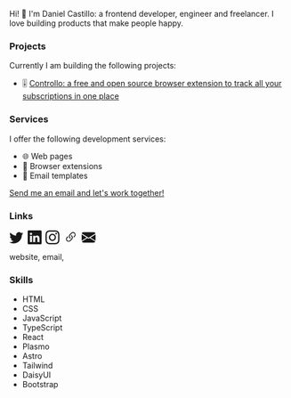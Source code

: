 Hi! 👋 I'm Daniel Castillo: a frontend developer, engineer and freelancer. I love building products that make people happy.

### Projects

Currently I am building the following projects:

- 🎚️ [Controllo: a free and open source browser extension to track all your subscriptions in one place](https://controllo.dlcastillop.com)

### Services

I offer the following development services:

- 🌐 Web pages
- 🧩 Browser extensions
- 📧 Email templates

[Send me an email and let's work together!](mailto:dlcastillo3015@gmail.com)

### Links

<div style="display: flex; gap: 7.5px">
<div>
<a href="https://twitter.com/dlcastillop">
<svg xmlns="http://www.w3.org/2000/svg" width="25" height="25" fill="currentColor" class="bi bi-twitter" viewBox="0 0 16 16">
<path d="M5.026 15c6.038 0 9.341-5.003 9.341-9.334 0-.14 0-.282-.006-.422A6.685 6.685 0 0 0 16 3.542a6.658 6.658 0 0 1-1.889.518 3.301 3.301 0 0 0 1.447-1.817 6.533 6.533 0 0 1-2.087.793A3.286 3.286 0 0 0 7.875 6.03a9.325 9.325 0 0 1-6.767-3.429 3.289 3.289 0 0 0 1.018 4.382A3.323 3.323 0 0 1 .64 6.575v.045a3.288 3.288 0 0 0 2.632 3.218 3.203 3.203 0 0 1-.865.115 3.23 3.23 0 0 1-.614-.057 3.283 3.283 0 0 0 3.067 2.277A6.588 6.588 0 0 1 .78 13.58a6.32 6.32 0 0 1-.78-.045A9.344 9.344 0 0 0 5.026 15z"/>
</svg>
</a>
</div>

<div>
<a href="https://linkedin.com/in/dlcastillop">
<svg xmlns="http://www.w3.org/2000/svg" width="25" height="25" fill="currentColor" class="bi bi-linkedin" viewBox="0 0 16 16">
  <path d="M0 1.146C0 .513.526 0 1.175 0h13.65C15.474 0 16 .513 16 1.146v13.708c0 .633-.526 1.146-1.175 1.146H1.175C.526 16 0 15.487 0 14.854V1.146zm4.943 12.248V6.169H2.542v7.225h2.401zm-1.2-8.212c.837 0 1.358-.554 1.358-1.248-.015-.709-.52-1.248-1.342-1.248-.822 0-1.359.54-1.359 1.248 0 .694.521 1.248 1.327 1.248h.016zm4.908 8.212V9.359c0-.216.016-.432.08-.586.173-.431.568-.878 1.232-.878.869 0 1.216.662 1.216 1.634v3.865h2.401V9.25c0-2.22-1.184-3.252-2.764-3.252-1.274 0-1.845.7-2.165 1.193v.025h-.016a5.54 5.54 0 0 1 .016-.025V6.169h-2.4c.03.678 0 7.225 0 7.225h2.4z"/>
</svg>
</a>
</div>

<div>
<a href="https://instagram.com/dlcastillop">
<svg xmlns="http://www.w3.org/2000/svg" width="25" height="25" fill="currentColor" class="bi bi-instagram" viewBox="0 0 16 16">
  <path d="M8 0C5.829 0 5.556.01 4.703.048 3.85.088 3.269.222 2.76.42a3.917 3.917 0 0 0-1.417.923A3.927 3.927 0 0 0 .42 2.76C.222 3.268.087 3.85.048 4.7.01 5.555 0 5.827 0 8.001c0 2.172.01 2.444.048 3.297.04.852.174 1.433.372 1.942.205.526.478.972.923 1.417.444.445.89.719 1.416.923.51.198 1.09.333 1.942.372C5.555 15.99 5.827 16 8 16s2.444-.01 3.298-.048c.851-.04 1.434-.174 1.943-.372a3.916 3.916 0 0 0 1.416-.923c.445-.445.718-.891.923-1.417.197-.509.332-1.09.372-1.942C15.99 10.445 16 10.173 16 8s-.01-2.445-.048-3.299c-.04-.851-.175-1.433-.372-1.941a3.926 3.926 0 0 0-.923-1.417A3.911 3.911 0 0 0 13.24.42c-.51-.198-1.092-.333-1.943-.372C10.443.01 10.172 0 7.998 0h.003zm-.717 1.442h.718c2.136 0 2.389.007 3.232.046.78.035 1.204.166 1.486.275.373.145.64.319.92.599.28.28.453.546.598.92.11.281.24.705.275 1.485.039.843.047 1.096.047 3.231s-.008 2.389-.047 3.232c-.035.78-.166 1.203-.275 1.485a2.47 2.47 0 0 1-.599.919c-.28.28-.546.453-.92.598-.28.11-.704.24-1.485.276-.843.038-1.096.047-3.232.047s-2.39-.009-3.233-.047c-.78-.036-1.203-.166-1.485-.276a2.478 2.478 0 0 1-.92-.598 2.48 2.48 0 0 1-.6-.92c-.109-.281-.24-.705-.275-1.485-.038-.843-.046-1.096-.046-3.233 0-2.136.008-2.388.046-3.231.036-.78.166-1.204.276-1.486.145-.373.319-.64.599-.92.28-.28.546-.453.92-.598.282-.11.705-.24 1.485-.276.738-.034 1.024-.044 2.515-.045v.002zm4.988 1.328a.96.96 0 1 0 0 1.92.96.96 0 0 0 0-1.92zm-4.27 1.122a4.109 4.109 0 1 0 0 8.217 4.109 4.109 0 0 0 0-8.217zm0 1.441a2.667 2.667 0 1 1 0 5.334 2.667 2.667 0 0 1 0-5.334z"/>
</svg>
</a>
</div>

<div>
<a href="https://dlcastillop.com">
<svg xmlns="http://www.w3.org/2000/svg" width="25" height="25" fill="currentColor" class="bi bi-link-45deg" viewBox="0 0 16 16">
  <path d="M4.715 6.542 3.343 7.914a3 3 0 1 0 4.243 4.243l1.828-1.829A3 3 0 0 0 8.586 5.5L8 6.086a1.002 1.002 0 0 0-.154.199 2 2 0 0 1 .861 3.337L6.88 11.45a2 2 0 1 1-2.83-2.83l.793-.792a4.018 4.018 0 0 1-.128-1.287z"/>
  <path d="M6.586 4.672A3 3 0 0 0 7.414 9.5l.775-.776a2 2 0 0 1-.896-3.346L9.12 3.55a2 2 0 1 1 2.83 2.83l-.793.792c.112.42.155.855.128 1.287l1.372-1.372a3 3 0 1 0-4.243-4.243L6.586 4.672z"/>
</svg>
</a>
</div>

<div>
<a href="mailto:dlcastillo3015@gmail.com">
<svg xmlns="http://www.w3.org/2000/svg" width="25" height="25" fill="currentColor" class="bi bi-envelope-fill" viewBox="0 0 16 16">
  <path d="M.05 3.555A2 2 0 0 1 2 2h12a2 2 0 0 1 1.95 1.555L8 8.414.05 3.555ZM0 4.697v7.104l5.803-3.558L0 4.697ZM6.761 8.83l-6.57 4.027A2 2 0 0 0 2 14h12a2 2 0 0 0 1.808-1.144l-6.57-4.027L8 9.586l-1.239-.757Zm3.436-.586L16 11.801V4.697l-5.803 3.546Z"/>
</svg>
</a>
</div>
</div>

website, email,

### Skills

- HTML
- CSS
- JavaScript
- TypeScript
- React
- Plasmo
- Astro
- Tailwind
- DaisyUI
- Bootstrap

